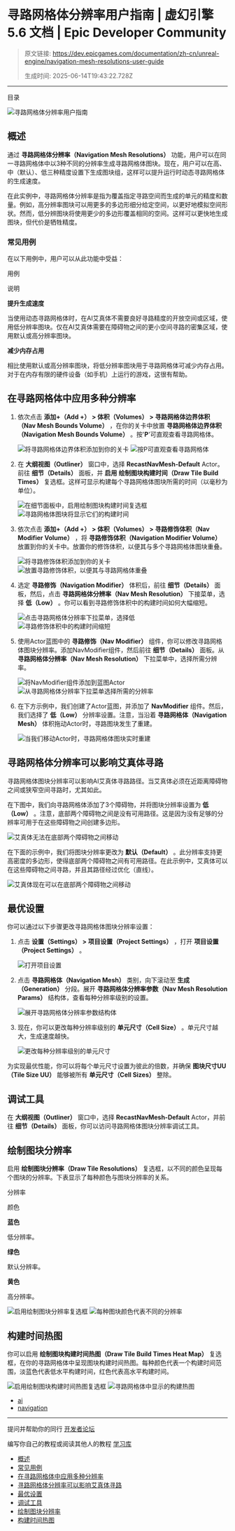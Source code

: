 # 寻路网格体分辨率用户指南 | 虚幻引擎 5.6 文档 | Epic Developer Community

> 原文链接: https://dev.epicgames.com/documentation/zh-cn/unreal-engine/navigation-mesh-resolutions-user-guide
> 
> 生成时间: 2025-06-14T19:43:22.728Z

---

目录

![寻路网格体分辨率用户指南](https://dev.epicgames.com/community/api/documentation/image/5b353efd-74df-4f60-9152-1ee9df7280d5?resizing_type=fill&width=1920&height=335)

## 概述

通过 **寻路网格体分辨率（Navigation Mesh Resolutions）** 功能，用户可以在同一寻路网格体中以3种不同的分辨率生成寻路网格体图块。现在，用户可以在高、中（默认）、低三种精度设置下生成图块组，这样可以提升运行时动态寻路网格体的生成速度。

在此实例中，寻路网格体分辨率是指为覆盖指定寻路空间而生成的单元的精度和数量。例如，高分辨率图块可以用更多的多边形细分给定空间，以更好地模拟空间形状。然而，低分辨图块将使用更少的多边形覆盖相同的空间。这样可以更快地生成图块，但代价是牺牲精度。

### 常见用例

在以下用例中，用户可以从此功能中受益：

用例

说明

**提升生成速度**

当使用动态寻路网格体时，在AI艾真体不需要良好寻路精度的开放空间或区域，使用低分辨率图块。仅在AI艾真体需要在障碍物之间的更小空间寻路的密集区域，使用默认或高分辨率图块。

**减少内存占用**

相比使用默认或高分辨率图块，将低分辨率图块用于寻路网格体可减少内存占用。对于在内存有限的硬件设备（如手机）上运行的游戏，这很有帮助。

## 在寻路网格体中应用多种分辨率

1.  依次点击 **添加+（Add +） > 体积（Volumes） > 寻路网格体边界体积（Nav Mesh Bounds Volume）** ，在你的关卡中放置 **寻路网格体边界体积（Navigation Mesh Bounds Volume）** 。按'**P**'可直观查看寻路网格体。
    
    ![将寻路网格体边界体积添加到你的关卡](https://d1iv7db44yhgxn.cloudfront.net/documentation/images/00ae7c4f-3854-4606-939a-3afecb79bd2b/navmesh-res-1.png) ![按P可直观查看寻路网格体](https://d1iv7db44yhgxn.cloudfront.net/documentation/images/b2f70f85-6704-436e-885d-dd15caa3a16c/navmesh-res-2.png)
2.  在 **大纲视图（Outliner）** 窗口中，选择 **RecastNavMesh-Default** Actor。前往 **细节（Details）** 面板，并 **启用** **绘制图块构建时间（Draw Tile Build Times）** 复选框。这样可显示构建每个寻路网格体图块所需的时间（以毫秒为单位）。
    
    ![在细节面板中，启用绘制图块构建时间复选框](https://d1iv7db44yhgxn.cloudfront.net/documentation/images/1e56b0cf-159e-492d-b7e8-0403c4ac91f6/navmesh-res-3.png) ![寻路网格体图块将显示它们的构建时间](https://d1iv7db44yhgxn.cloudfront.net/documentation/images/6ccf039c-bc76-4ab7-a6db-2dd42f36ffcd/navmesh-res-4.png)
3.  依次点击 **添加+（Add +） > 体积（Volumes） > 寻路修饰体积（Nav Modifier Volume）** ，将 **寻路修饰体积（Navigation Modifier Volume）** 放置到你的关卡中。放置你的修饰体积，以便其与多个寻路网格体图块重叠。
    
    ![将寻路修饰体积添加到你的关卡](https://d1iv7db44yhgxn.cloudfront.net/documentation/images/e653036e-06fb-4a8f-b7e2-0883bb7652f9/navmesh-res-5.png) ![放置寻路修饰体积，以便其与寻路网格体重叠](https://d1iv7db44yhgxn.cloudfront.net/documentation/images/122894a3-6605-4f35-a6ca-9fd01056e0df/navmesh-res-6.png)
4.  选定 **寻路修饰（Navigation Modifier）** 体积后，前往 **细节（Details）** 面板，然后，点击 **寻路网格体分辨率（Nav Mesh Resolution）** 下接菜单，选择 **低（Low）** 。你可以看到寻路修饰体积中的构建时间如何大幅缩短。
    
    ![点击寻路网格体分辨率下拉菜单，选择低](https://d1iv7db44yhgxn.cloudfront.net/documentation/images/3a9dcdcf-7172-4d94-a8c0-9394c6774102/navmesh-res-7.png) ![寻路修饰体积中的构建时间缩短](https://d1iv7db44yhgxn.cloudfront.net/documentation/images/a66f9cb3-eb2b-4f7a-b79b-103241128196/navmesh-res-8.png)
5.  使用Actor蓝图中的 **寻路修饰（Nav Modifier）** 组件，你可以修改寻路网格体图块分辨率。添加NavModifier组件，然后前往 **细节（Details）** 面板。从 **寻路网格体分辨率（Nav Mesh Resolution）** 下拉菜单中，选择所需分辨率。
    
    ![将NavModifier组件添加到蓝图Actor](https://d1iv7db44yhgxn.cloudfront.net/documentation/images/cedf37d9-0278-4f10-8819-14f7c7aaab74/navmesh-res-9.png) ![从寻路网格体分辨率下拉菜单选择所需的分辨率](https://d1iv7db44yhgxn.cloudfront.net/documentation/images/bbb9105a-e0cb-4a71-83f3-2662812fbab4/navmesh-res-10.png)
6.  在下方示例中，我们创建了Actor蓝图，并添加了 **NavModifier** 组件。然后，我们选择了 **低（Low）** 分辨率设置。注意，当沿着 **寻路网格体（Navigation Mesh）** 体积拖动Actor时，寻路图块发生了重建。
    
    ![当我们移动Actor时，寻路网格体图块实时重建](https://d1iv7db44yhgxn.cloudfront.net/documentation/images/50ef2d3c-f101-486b-aa16-a506e698673c/navmesh-res-component.gif)

## 寻路网格体分辨率可以影响艾真体寻路

寻路网格体图块分辨率可以影响AI艾真体寻路路径。当艾真体必须在近距离障碍物之间或狭窄空间寻路时，尤其如此。

在下图中，我们向寻路网格体添加了3个障碍物，并将图块分辨率设置为 **低（Low）** 。注意，底部两个障碍物之间是没有可用路径。这是因为没有足够的分辨率可用于在这些障碍物之间创建多边形。

![艾真体无法在底部两个障碍物之间移动](https://d1iv7db44yhgxn.cloudfront.net/documentation/images/e8d2d94c-9a3b-4b68-a784-7fd9e6e940a3/navmesh-res-11a.png)

在下面的示例中，我们将图块分辨率更改为 **默认（Default）** 。此分辨率支持更高密度的多边形，使得底部两个障碍物之间有可用路径。在此示例中，艾真体可以在这些障碍物之间寻路，并且其路径经过优化（直线）。

![艾真体现在可以在底部两个障碍物之间移动](https://d1iv7db44yhgxn.cloudfront.net/documentation/images/7d2613af-7da6-4511-a2c1-897b0cdf1f52/navmesh-res-11b.png)

## 最优设置

你可以通过以下步骤更改寻路网格体图块分辨率设置：

1.  点击 **设置（Settings） > 项目设置（Project Settings）** ，打开 **项目设置（Project Settings）** 。
    
    ![打开项目设置](https://d1iv7db44yhgxn.cloudfront.net/documentation/images/4181d36b-17bb-4b31-9bb7-3ac96f369664/navmesh-res-12.png)
2.  点击 **寻路网格体（Navigation Mesh）** 类别，向下滚动至 **生成（Generation）** 分段。展开 **寻路网格体分辨率参数（Nav Mesh Resolution Params）** 结构体，查看每种分辨率级别的设置。
    
    ![展开寻路网格体分辨率参数结构体](https://d1iv7db44yhgxn.cloudfront.net/documentation/images/f4fd0744-e3af-4f4d-8284-c77ae3b8ac93/navmesh-res-13.png)
3.  现在，你可以更改每种分辨率级别的 **单元尺寸（Cell Size）** 。单元尺寸越大，生成速度越快。
    
    ![更改每种分辨率级别的单元尺寸](https://d1iv7db44yhgxn.cloudfront.net/documentation/images/c806afdd-5c3e-4c90-9047-884ee8d5eedd/navmesh-res-14.png)

为实现最优性能，你可以将每个单元尺寸设置为彼此的倍数，并确保 **图块尺寸UU（Tile Size UU）** 能够被所有 **单元尺寸（Cell Sizes）** 整除。

## 调试工具

在 **大纲视图（Outliner）** 窗口中，选择 **RecastNavMesh-Default** Actor，并前往 **细节（Details）** 面板，你可以访问寻路网格体图块分辨率调试工具。

## 绘制图块分辨率

启用 **绘制图块分辨率（Draw Tile Resolutions）** 复选框，以不同的颜色呈现每个图块的分辨率。下表显示了每种颜色与图块分辨率的关系。

分辨率

颜色

**蓝色**

低分辨率。

**绿色**

默认分辨率。

**黄色**

高分辨率。

![启用绘制图块分辨率复选框](https://d1iv7db44yhgxn.cloudfront.net/documentation/images/6823606d-ebca-40c1-954d-774ae104c683/navmesh-res-15.png) ![每种图块颜色代表不同的分辨率](https://d1iv7db44yhgxn.cloudfront.net/documentation/images/0349eaf0-26db-43ab-b94f-b41af05ccc49/navmesh-res-16.png)

## 构建时间热图

你可以启用 **绘制图块构建时间热图（Draw Tile Build Times Heat Map）** 复选框，在你的寻路网格体中呈现图块构建时间热图。每种颜色代表一个构建时间范围，淡蓝色代表低水平构建时间，红色代表高水平构建时间。

![启用绘制图块构建时间热图复选框](https://d1iv7db44yhgxn.cloudfront.net/documentation/images/be925b31-31e5-4ae8-9d37-f98227cd752c/navmesh-res-17.png) ![寻路网格体中显示的构建热图](https://d1iv7db44yhgxn.cloudfront.net/documentation/images/c9e8ff11-b463-4fc8-a844-28a19024c4ad/navmesh-res-18.png) 

-   [ai](https://dev.epicgames.com/community/search?query=ai)
-   [navigation](https://dev.epicgames.com/community/search?query=navigation)

* * *

提问并帮助你的同行 [开发者论坛](https://forums.unrealengine.com/categories?tag=unreal-engine)

编写你自己的教程或阅读其他人的教程 [学习库](https://dev.epicgames.com/community/unreal-engine/learning)

-   [概述](/documentation/zh-cn/unreal-engine/navigation-mesh-resolutions-user-guide#%E6%A6%82%E8%BF%B0)
-   [常见用例](/documentation/zh-cn/unreal-engine/navigation-mesh-resolutions-user-guide#%E5%B8%B8%E8%A7%81%E7%94%A8%E4%BE%8B)
-   [在寻路网格体中应用多种分辨率](/documentation/zh-cn/unreal-engine/navigation-mesh-resolutions-user-guide#%E5%9C%A8%E5%AF%BB%E8%B7%AF%E7%BD%91%E6%A0%BC%E4%BD%93%E4%B8%AD%E5%BA%94%E7%94%A8%E5%A4%9A%E7%A7%8D%E5%88%86%E8%BE%A8%E7%8E%87)
-   [寻路网格体分辨率可以影响艾真体寻路](/documentation/zh-cn/unreal-engine/navigation-mesh-resolutions-user-guide#%E5%AF%BB%E8%B7%AF%E7%BD%91%E6%A0%BC%E4%BD%93%E5%88%86%E8%BE%A8%E7%8E%87%E5%8F%AF%E4%BB%A5%E5%BD%B1%E5%93%8D%E8%89%BE%E7%9C%9F%E4%BD%93%E5%AF%BB%E8%B7%AF)
-   [最优设置](/documentation/zh-cn/unreal-engine/navigation-mesh-resolutions-user-guide#%E6%9C%80%E4%BC%98%E8%AE%BE%E7%BD%AE)
-   [调试工具](/documentation/zh-cn/unreal-engine/navigation-mesh-resolutions-user-guide#%E8%B0%83%E8%AF%95%E5%B7%A5%E5%85%B7)
-   [绘制图块分辨率](/documentation/zh-cn/unreal-engine/navigation-mesh-resolutions-user-guide#%E7%BB%98%E5%88%B6%E5%9B%BE%E5%9D%97%E5%88%86%E8%BE%A8%E7%8E%87)
-   [构建时间热图](/documentation/zh-cn/unreal-engine/navigation-mesh-resolutions-user-guide#%E6%9E%84%E5%BB%BA%E6%97%B6%E9%97%B4%E7%83%AD%E5%9B%BE)